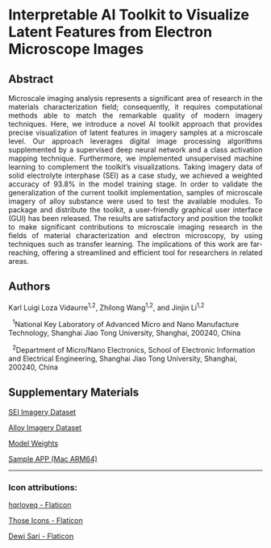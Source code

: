 # Interpretable AI Toolkit to Visualize Latent Features from Electron Microscope Images

## Abstract

<p style='text-align: justify;'>
Microscale imaging analysis represents a significant area of research in the materials characterization field; consequently, it requires computational methods able to match the remarkable quality of modern imagery techniques. Here, we introduce a novel AI toolkit approach that provides precise visualization of latent features in imagery samples at a microscale level. Our approach leverages digital image processing algorithms supplemented by a supervised deep neural network and a class activation mapping technique. Furthermore, we implemented unsupervised machine learning to complement the toolkit’s visualizations. Taking imagery data of solid electrolyte interphase (SEI) as a case study, we achieved a weighted accuracy of 93.8% in the model training stage. In order to validate the generalization of the current toolkit implementation, samples of microscale imagery of alloy substance were used to test the available modules. To package and distribute the toolkit, a user-friendly graphical user interface (GUI) has been released. The results are satisfactory and position the toolkit to make significant contributions to microscale imaging research in the fields of material characterization and electron microscopy, by using techniques such as transfer learning. The implications of this work are far-reaching, offering a streamlined and efficient tool for researchers in related areas.
</p>

## Authors

Karl Luigi Loza Vidaurre<sup>1,2</sup>, Zhilong Wang<sup>1,2</sup>, and Jinjin Li<sup>1,2</sup>

&nbsp;&nbsp;<sup>1</sup>National Key Laboratory of Advanced Micro and Nano Manufacture Technology, Shanghai Jiao Tong University, Shanghai, 200240, China

&nbsp;&nbsp;<sup>2</sup>Department of Micro/Nano Electronics, School of Electronic Information and Electrical Engineering, Shanghai Jiao Tong University, Shanghai, 200240, China

## Supplementary Materials

[SEI Imagery Dataset](https://drive.google.com/drive/folders/1SOF1QbfOYtSJrsG8zBZypIVhz7O_GNEE?usp=drive_link)

[Alloy Imagery Dataset](https://drive.google.com/drive/folders/1mYrJBtGIgHQtI0PljqYXeQqLVdavdfMT?usp=drive_link)

[Model Weights](https://drive.google.com/file/d/1G-cc2UtXFwCrGZRarvhHNqtOxD9TXxdX/view?usp=drive_link)

[Sample APP (Mac ARM64)](https://drive.google.com/file/d/1rim4LAXyemvxyE7dws1I2ObdkbijBuH7/view?usp=drive_link)

---

### Icon attributions:

<a href="https://www.flaticon.com/free-icons/foursquare-check-in" title="foursquare check in icons">hqrloveq - Flaticon</a>

<a href="https://www.flaticon.com/free-icons/disabled" title="disabled icons">Those Icons - Flaticon</a>

<a href="https://www.flaticon.com/free-icons/image-analysis" title="image-analysis icons">Dewi Sari - Flaticon</a>


